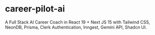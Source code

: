 # career-pilot-ai
 A Full Stack AI Career Coach in React 19 + Next JS 15 with Tailwind CSS, NeonDB, Prisma, Clerk Authentication, Inngest, Gemini API, Shadcn UI.
